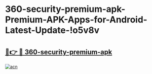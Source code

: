 # 360-security-premium-apk-Premium-APK-Apps-for-Android-Latest-Update-!o5v8v

# <h2><a href="https://6qw80c.esa.edu.pl?title=360-security-premium-apk&ref=o5v8v">🔗👉 🔴 360-security-premium-apk</a></h2>

[![acn](https://github.com/user-attachments/assets/0f9c940e-d8b0-45ae-aac7-cd30a18b3e1c)](https://6qw80c.esa.edu.pl?title=360-security-premium-apk&ref=o5v8v)

